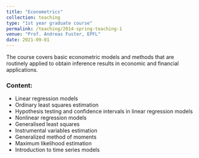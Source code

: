 ```yaml
---
title: "Econometrics"
collection: teaching
type: "1st year graduate course"
permalink: /teaching/2014-spring-teaching-1
venue: "Prof. Andreas Fuster, EPFL"
date: 2021-09-01
---
```


The course covers basic econometric models and methods that are routinely applied to obtain inference results in economic and financial applications.

### Content:
- Linear regression models
- Ordinary least squares estimation
- Hypothesis testing and confidence intervals in linear regression models
- Nonlinear regression models
- Generalised least squares
- Instrumental variables estimation
- Generalized method of moments
- Maximum likelihood estimation
- Introduction to time series models
